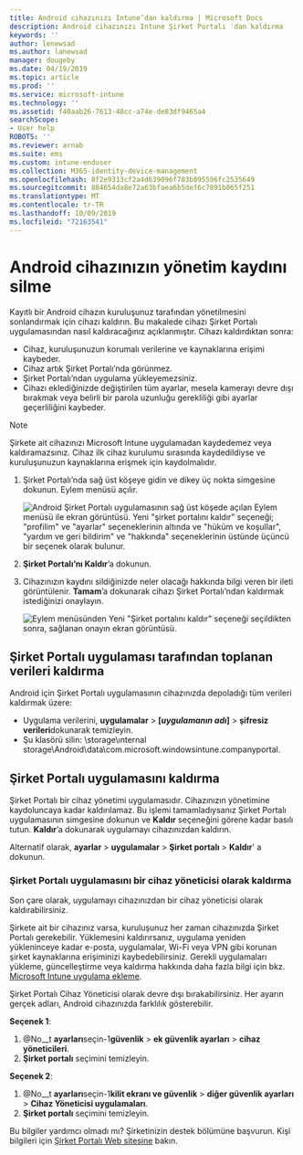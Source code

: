 ```yaml
---
title: Android cihazınızı Intune’dan kaldırma | Microsoft Docs
description: Android cihazınızı Intune Şirket Portalı 'dan kaldırma
keywords: ''
author: lenewsad
ms.author: lanewsad
manager: dougeby
ms.date: 04/19/2019
ms.topic: article
ms.prod: ''
ms.service: microsoft-intune
ms.technology: ''
ms.assetid: f40aab26-7613-48cc-a74e-de83df9465a4
searchScope:
- User help
ROBOTS: ''
ms.reviewer: arnab
ms.suite: ems
ms.custom: intune-enduser
ms.collection: M365-identity-device-management
ms.openlocfilehash: 8f2e9313cf2a4d639096f783b895596fc2535649
ms.sourcegitcommit: 884654da8e72a63bfaea6b5def6c7891b065f251
ms.translationtype: MT
ms.contentlocale: tr-TR
ms.lasthandoff: 10/09/2019
ms.locfileid: "72163541"
---
```

# <a name="unenroll-your-android-device-from-management"></a>Android cihazınızın yönetim kaydını silme  

Kayıtlı bir Android cihazın kuruluşunuz tarafından yönetilmesini sonlandırmak için cihazı kaldırın. Bu makalede cihazı Şirket Portalı uygulamasından nasıl kaldıracağınız açıklanmıştır. Cihazı kaldırdıktan sonra:  

* Cihaz, kuruluşunuzun korumalı verilerine ve kaynaklarına erişimi kaybeder.
* Cihaz artık Şirket Portalı’nda görünmez.
* Şirket Portalı’ndan uygulama yükleyemezsiniz.
* Cihazı eklediğinizde değiştirilen tüm ayarlar, mesela kamerayı devre dışı bırakmak veya belirli bir parola uzunluğu gerekliliği gibi ayarlar geçerliliğini kaybeder.  

> [!NOTE]
> Şirkete ait cihazınızı Microsoft Intune uygulamadan kaydedemez veya kaldıramazsınız. Cihaz ilk cihaz kurulumu sırasında kaydedildiyse ve kuruluşunuzun kaynaklarına erişmek için kaydolmalıdır.  

1. Şirket Portalı’nda sağ üst köşeye gidin ve dikey üç nokta simgesine dokunun. Eylem menüsü açılır.

   ![Android Şirket Portalı uygulamasının sağ üst köşede açılan Eylem menüsü ile ekran görüntüsü. Yeni "şirket portalını kaldır" seçeneği; "profilim" ve "ayarlar" seçeneklerinin altında ve "hüküm ve koşullar", "yardım ve geri bildirim" ve "hakkında" seçeneklerinin üstünde üçüncü bir seçenek olarak bulunur.](./media/android_remove_cp_menu_action_after_1705.png)

2. **Şirket Portalı’nı Kaldır**’a dokunun.  

3. Cihazınızın kaydını sildiğinizde neler olacağı hakkında bilgi veren bir ileti görüntülenir. **Tamam**’a dokunarak cihazı Şirket Portalı’ndan kaldırmak istediğinizi onaylayın.

   ![Eylem menüsünden Yeni "Şirket portalını kaldır" seçeneği seçildikten sonra, sağlanan onayın ekran görüntüsü.](./media/android_remove_cp_menu_confirmation_after_1705.png)

## <a name="remove-data-collected-by-the-company-portal-app"></a>Şirket Portalı uygulaması tarafından toplanan verileri kaldırma  

Android için Şirket Portalı uygulamasının cihazınızda depoladığı tüm verileri kaldırmak üzere:

- Uygulama verilerini, **uygulamalar** > **[*uygulamanın adı*]**  > **şifresiz verileri**dokunarak temizleyin.
- Şu klasörü silin: \storage\ınternal storage\Android\data\com.microsoft.windowsintune.companyportal.

## <a name="uninstall-the-company-portal-app"></a>Şirket Portalı uygulamasını kaldırma

Şirket Portalı bir cihaz yönetimi uygulamasıdır. Cihazınızın yönetimine kaydoluncaya kadar kaldırılamaz. Bu işlemi tamamladıysanız Şirket Portalı uygulamasının simgesine dokunun ve **Kaldır** seçeneğini görene kadar basılı tutun. **Kaldır**’a dokunarak uygulamayı cihazınızdan kaldırın.  

Alternatif olarak, **ayarlar** > **uygulamalar** > **Şirket portalı** > **Kaldır**' a dokunun.  

### <a name="remove-the-company-portal-app-as-a-device-administrator"></a>Şirket Portalı uygulamasını bir cihaz yöneticisi olarak kaldırma

Son çare olarak, uygulamayı cihazınızdan bir cihaz yöneticisi olarak kaldırabilirsiniz.  

Şirkete ait bir cihazınız varsa, kuruluşunuz her zaman cihazınızda Şirket Portalı gerekebilir. Yüklemesini kaldırırsanız, uygulama yeniden yükleninceye kadar e-posta, uygulamalar, Wi-Fi veya VPN gibi korunan şirket kaynaklarına erişiminizi kaybedebilirsiniz. Gerekli uygulamaları yükleme, güncelleştirme veya kaldırma hakkında daha fazla bilgi için bkz. [Microsoft Intune uygulama ekleme](/intune/apps/apps-add#apps-that-are-added-automatically-by-intune).

Şirket Portalı Cihaz Yöneticisi olarak devre dışı bırakabilirsiniz. Her ayarın gerçek adları, Android cihazınızda farklılık gösterebilir.  

**Seçenek 1**:  

1. @No__t **ayarları**seçin-1**güvenlik** > **ek güvenlik ayarları** > **cihaz yöneticileri**.  
2. **Şirket portalı** seçimini temizleyin.  

**Seçenek 2**:

1. @No__t **ayarları**seçin-1**kilit ekranı ve güvenlik** > **diğer güvenlik ayarları** > **Cihaz Yöneticisi uygulamaları**.
2. **Şirket portalı** seçimini temizleyin.

Bu bilgiler yardımcı olmadı mı? Şirketinizin destek bölümüne başvurun. Kişi bilgileri için [Şirket Portalı Web sitesine](https://go.microsoft.com/fwlink/?linkid=2010980) bakın.
